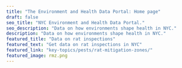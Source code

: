 ```yaml
---
title: "The Environment and Health Data Portal: Home page"
draft: false
seo_title: "NYC Environment and Health Data Portal."
seo_description: "Data on how environments shape health in NYC."
description: "Data on how environments shape health in NYC."
featured_title: "Data on rat inspections"
featured_text: "Get data on rat inspections in NYC"
featured_link: "key-topics/pests/rat-mitigation-zones/"
featured_image: rmz.png
---
```

